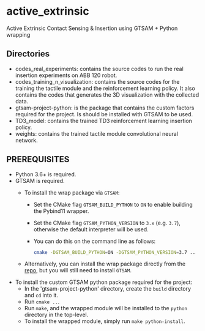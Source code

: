 # active_extrinsic

Active Extrinsic Contact Sensing & Insertion using GTSAM + Python wrapping

## Directories

- codes_real_experiments: contains the source codes to run the real insertion experiments on ABB 120 robot.
- codes_training_n_visualization: contains the source codes for the training the tactile module and the reinforcement learning policy. It also contains the codes that generates the 3D visualization with the collected data.
- gtsam-project-python: is the package that contains the custom factors required for the project. Is should be installed with GTSAM to be used.
- TD3_model: contains the trained TD3 reinforcement learning insertion policy.
- weights: contains the trained tactile module convolutional neural network.

## PREREQUISITES

- Python 3.6+ is required.
- GTSAM is required.
  - To install the wrap package via `GTSAM`:

    - Set the CMake flag `GTSAM_BUILD_PYTHON` to `ON` to enable building the Pybind11 wrapper.
    - Set the CMake flag `GTSAM_PYTHON_VERSION` to `3.x` (e.g. `3.7`), otherwise the default interpreter will be used.
    - You can do this on the command line as follows:

      ```sh
      cmake -DGTSAM_BUILD_PYTHON=ON -DGTSAM_PYTHON_VERSION=3.7 ..
      ```
  - Alternatively, you can install the wrap package directly from the [repo](https://github.com/borglab/wrap), but you will still need to install `GTSAM`.
- To install the custom GTSAM python package required for the project:
  - In the 'gtsam-project-python' directory, create the `build` directory and `cd` into it.
  - Run `cmake ..`.
  - Run `make`, and the wrapped module will be installed to the `python` directory in the top-level.
  - To install the wrapped module, simply run `make python-install`.
